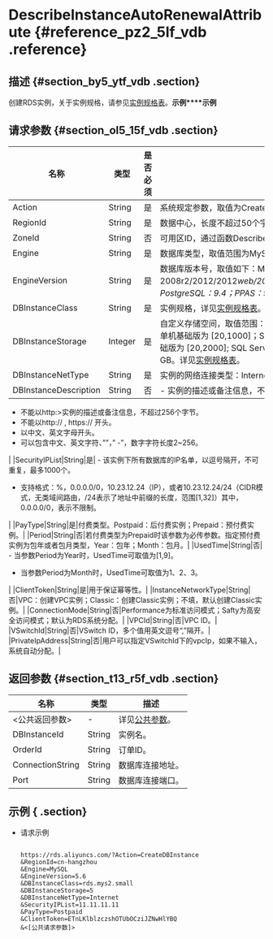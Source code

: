 # DescribeInstanceAutoRenewalAttribute {#reference_pz2_5lf_vdb .reference}

## 描述 {#section_by5_ytf_vdb .section}

创建RDS实例，关于实例规格，请参见[实例规格表](../cn.zh-CN/产品简介/实例规格/实例规格表.md#)。**示例****示例**

## 请求参数 {#section_ol5_15f_vdb .section}

|名称|类型|是否必须|描述|
|--|--|----|--|
|Action|String|是|系统规定参数，取值为CreateDBInstance。|
|RegionId|String|是|数据中心，长度不超过50个字符，通过函数DescribeRegions查看可用的数据中心。|
|ZoneId|String|否|可用区ID，通过函数DescribeRegions查看可用的可用区。|
|Engine|String|是|数据库类型，取值范围为MySQL/SQLServer/PostgreSQL/PPAS。|
|EngineVersion|String|是|数据库版本号，取值如下：MySQL：5.5/5.6/5.7；SQLServer：2008r2/2012/2012*web/2016\_web/2012\_std\_ha/2012\_ent\_ha/2016\_std\_ha/2016\_ent\_ha；PostgreSQL：9.4；PPAS：9.3。*|
|DBInstanceClass|String|是|实例规格，详见[实例规格表](../cn.zh-CN/产品简介/实例规格/实例规格表.md#)。|
|DBInstanceStorage|Integer|是|自定义存储空间，取值范围：MySQL/PostgreSQL/PPAS 双机高可用版为 \[5,2000\]；MySQL 5.7 单机基础版为 \[20,1000\]；SQL Server 2008R2 为 \[10,2000\]；SQL Server 2012/2016 单机基础版为 \[20,2000\]; SQL Server 2012/2016 双机高可用版为 \[20,5000\]; 每5G进行递增。单位：GB。详见[实例规格表](../cn.zh-CN/产品简介/实例规格/实例规格表.md#)。|
|DBInstanceNetType|String|是|实例的网络连接类型：Internet表示公网，Intranet表示私网。|
|DBInstanceDescription|String|否| -   实例的描述或备注信息，不超过256个字节。
-   不能以http:\>实例的描述或备注信息，不超过256个字节。
-   不能以http:// , https:// 开头。
-   以中文、英文字母开头。
-   可以包含中文、英文字符、””，” -”，数字字符长度2~256。

 |
|SecurityIPList|String|是| -   该实例下所有数据库的IP名单，以逗号隔开，不可重复，最多1000个。
-   支持格式：%，0.0.0.0/0，10.23.12.24（IP），或者10.23.12.24/24（CIDR模式，无类域间路由，/24表示了地址中前缀的长度，范围\[1,32\]）其中，0.0.0.0/0，表示不限制。

 |
|PayType|String|是|付费类型。Postpaid：后付费实例；Prepaid：预付费实例。|
|Period|String|否|若付费类型为Prepaid时该参数为必传参数。指定预付费实例为包年或者包月类型，Year：包年；Month：包月。|
|UsedTime|String|否| -   当参数Period为Year时，UsedTime可取值为\[1,9\]。
-   当参数Period为Month时，UsedTime可取值为1、2、3。

 |
|ClientToken|String|是|用于保证幂等性。|
|InstanceNetworkType|String|否|VPC：创建VPC实例；Classic：创建Classic实例；不填，默认创建Classic实例。|
|ConnectionMode|String|否|Performance为标准访问模式；Safty为高安全访问模式；默认为RDS系统分配。|
|VPCId|String|否|VPC ID。|
|VSwitchId|String|否|VSwitch ID，多个值用英文逗号“,”隔开。|
|PrivateIpAddress|String|否|用户可以指定VSwitchId下的vpcIp，如果不输入，系统自动分配。|

## 返回参数 {#section_t13_r5f_vdb .section}

|名称|类型|描述|
|--|--|--|
|<公共返回参数\>|-|详见[公共参数](https://help.aliyun.com/document_detail/26224.html)。|
|DBInstanceId|String|实例名。|
|OrderId|String|订单ID。|
|ConnectionString|String|数据库连接地址。|
|Port|String|数据库连接端口。|

## 示例 { .section}

-   请求示例

    ```
    
    https://rds.aliyuncs.com/?Action=CreateDBInstance
    &RegionId=cn-hangzhou
    &Engine=MySQL
    &EngineVersion=5.6
    &DBInstanceClass=rds.mys2.small
    &DBInstanceStorage=5
    &DBInstanceNetType=Internet
    &SecurityIPList=11.11.11.11
    &PayType=Postpaid
    &ClientToken=ETnLKlblzczshOTUbOCziJZNwHlYBQ
    &<[公共请求参数]>
    ```


